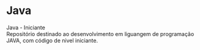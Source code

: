 # Java
Java - Iniciante<br/>
Repositório destinado ao desenvolvimento em liguangem de programação JAVA, com código de nivel iniciante. 
